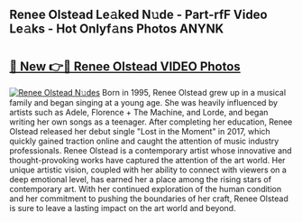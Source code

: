 ## Renee Olstead Le𝚊ked N𝚞de - Part-rfF Video Le𝚊ks - Hot Onlyf𝚊ns Photos ANYNK

# <h2><a href="http://ab67535.deff.icu/?id=Renee+Olstead">🔗 New 👉🔴 Renee Olstead VIDEO Photos</a></h2>

[![Renee Olstead N𝚞des](https://i.imgur.com/rIISA9y.gif)](http://ab67535.deff.icu/?id=Renee+Olstead)
Born in 1995, Renee Olstead grew up in a musical family and began singing at a young age. She was heavily influenced by artists such as Adele, Florence + The Machine, and Lorde, and began writing her own songs as a teenager. After completing her education, Renee Olstead released her debut single "Lost in the Moment" in 2017, which quickly gained traction online and caught the attention of music industry professionals. Renee Olstead is a contemporary artist whose innovative and thought-provoking works have captured the attention of the art world. Her unique artistic vision, coupled with her ability to connect with viewers on a deep emotional level, has earned her a place among the rising stars of contemporary art. With her continued exploration of the human condition and her commitment to pushing the boundaries of her craft, Renee Olstead is sure to leave a lasting impact on the art world and beyond.

